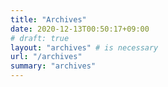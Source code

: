 ```yaml
---
title: "Archives"
date: 2020-12-13T00:50:17+09:00
# draft: true
layout: "archives" # is necessary
url: "/archives"
summary: "archives"
---
```

